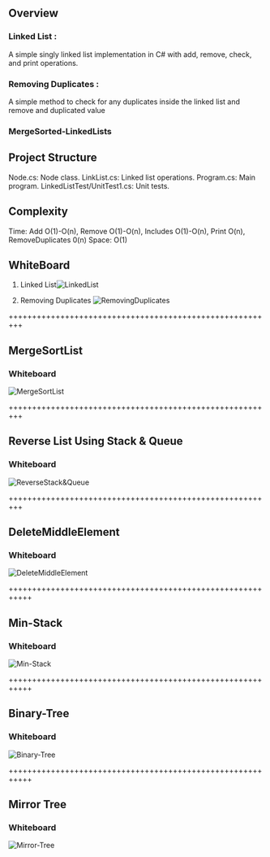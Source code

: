 ## Overview
### Linked List : 
A simple singly linked list implementation in C# with add, remove, check, and print operations.
### Removing Duplicates :
A simple method to check for any duplicates inside the linked list and remove and duplicated value

### MergeSorted-LinkedLists


## Project Structure
Node.cs: Node class.
LinkList.cs: Linked list operations.
Program.cs: Main program.
LinkedListTest/UnitTest1.cs: Unit tests.


## Complexity
Time: Add O(1)-O(n), Remove O(1)-O(n), Includes O(1)-O(n), Print O(n), RemoveDuplicates 0(n)
Space: O(1)


## WhiteBoard
1. Linked List![LinkedList](../White%20Board%20Challenge/Images/LinkedList.jpg)

2. Removing Duplicates
![RemovingDuplicates](../White%20Board%20Challenge/Images/RemoveDuplicateValues.png)





+++++++++++++++++++++++++++++++++++++++++++++++++++++++++
## MergeSortList 

### Whiteboard
![MergeSortList](../White%20Board%20Challenge/Images/MergeSortList.jpg)

+++++++++++++++++++++++++++++++++++++++++++++++++++++++++
## Reverse List Using Stack & Queue 

### Whiteboard
![ReverseStack&Queue](../White%20Board%20Challenge/Images/ReverseList.jpg)

+++++++++++++++++++++++++++++++++++++++++++++++++++++++++
## DeleteMiddleElement

### Whiteboard
![DeleteMiddleElement](../White%20Board%20Challenge/Images/DeleteMiddleElement.jpg)


+++++++++++++++++++++++++++++++++++++++++++++++++++++++++++
## Min-Stack

### Whiteboard
![Min-Stack](../White%20Board%20Challenge/Images/MinStack.jpg)

+++++++++++++++++++++++++++++++++++++++++++++++++++++++++++
## Binary-Tree


### Whiteboard
![Binary-Tree](../White%20Board%20Challenge/Images/BinaryTree.jpg)


+++++++++++++++++++++++++++++++++++++++++++++++++++++++++++

## Mirror Tree

### Whiteboard
![Mirror-Tree](../White%20Board%20Challenge/Images/Mirror.jpg)